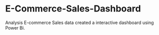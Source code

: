 # E-Commerce-Sales-Dashboard

Analysis E-commerce Sales data created a interactive dashboard using Power Bi.

